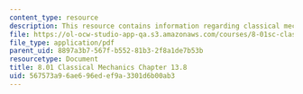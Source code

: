 ```yaml
---
content_type: resource
description: This resource contains information regarding classical mechanics.
file: https://ol-ocw-studio-app-qa.s3.amazonaws.com/courses/8-01sc-classical-mechanics-fall-2016/567573a96ae696edef9a3301d6b00ab3_MIT8_01F16_chapter13.8.pdf
file_type: application/pdf
parent_uid: 8897a3b7-567f-b552-81b3-2f8a1de7b53b
resourcetype: Document
title: 8.01 Classical Mechanics Chapter 13.8
uid: 567573a9-6ae6-96ed-ef9a-3301d6b00ab3
---
```

